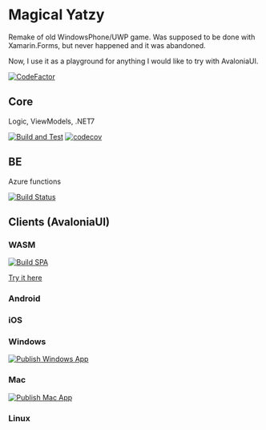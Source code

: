 # Magical Yatzy #

Remake of old WindowsPhone/UWP game. Was supposed to be done with Xamarin.Forms, but never happened and it was abandoned.

Now, I use it as a playground for anything I would like to try with AvaloniaUI.

[![CodeFactor](https://www.codefactor.io/repository/github/anton-makarevich/magicalyatzyxf/badge)](https://www.codefactor.io/repository/github/anton-makarevich/magicalyatzyxf)

## Core

Logic, ViewModels, .NET7

[![Build and Test](https://github.com/anton-makarevich/MagicalYatzyXF/actions/workflows/test.yml/badge.svg)](https://github.com/anton-makarevich/MagicalYatzyXF/actions/workflows/test.yml)
[![codecov](https://codecov.io/gh/anton-makarevich/MagicalYatzyXF/branch/develop/graph/badge.svg)](https://codecov.io/gh/anton-makarevich/MagicalYatzyXF)

## BE 
Azure functions

[![Build Status](https://dev.azure.com/antonmakarevich/Magical%20Yatzy%20XF/_apis/build/status/MagicalYatzy.Azure.Functions?branchName=develop)](https://dev.azure.com/antonmakarevich/Magical%20Yatzy%20XF/_build/latest?definitionId=2&branchName=develop)

## Clients (AvaloniaUI)

### WASM
[![Build SPA](https://github.com/anton-makarevich/MagicalYatzyXF/actions/workflows/publish-wasm.yml/badge.svg)](https://github.com/anton-makarevich/MagicalYatzyXF/actions/workflows/publish-wasm.yml)

[Try it here](https://magicalyatzystoragedev.z6.web.core.windows.net/)

### Android
### iOS
### Windows     
[![Publish Windows App](https://github.com/anton-makarevich/MagicalYatzyXF/actions/workflows/publish-windows.yml/badge.svg)](https://github.com/anton-makarevich/MagicalYatzyXF/actions/workflows/publish-windows.yml)
### Mac   
[![Publish Mac App](https://github.com/anton-makarevich/MagicalYatzyXF/actions/workflows/publish-mac.yml/badge.svg?branch=develop)](https://github.com/anton-makarevich/MagicalYatzyXF/actions/workflows/publish-mac.yml)
### Linux 


